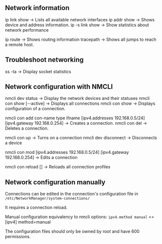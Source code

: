 ## Network information

ip link show -> Lists all available network interfaces
ip addr show <interface> -> Shows device and address information.
ip -s link show <interface> -> Show statistics about network performance

ip route -> Shows routing information
tracepath <URL> -> Shows all jumps to reach a remote host.

## Troubleshoot networking

ss -ta -> Display socket statistics

## Network configuration with NMCLI

nmcli dev status -> Display the network devices and their statuses
nmcli con show [--active] -> Displays all connections
nmcli con show <connection-name> -> Displays configuration of a connection.

nmcli con add con-name <connection-name> type <ethernet> ifname <interface> [ipv4.addresses 192.168.0.5/24] [ipv4.gateway 192.168.0.254] -> Creates a connection.
nmcli con del <connection-name> -> Deletes a connection.

nmcli con up <connection-name> -> Turns on a connection
nmcli dev disconnect <device-name> -> Disconnects a device

nmcli con mod <connection-name> [ipv4.addresses 192.168.0.5/24] [ipv4.gateway 192.168.0.254] -> Edits a connection

nmcli con reload [<connection-name>] -> Reloads all connection profiles

## Network configuration manually

Connections can be edited in the connection's configuration file in `/etc/NetworkManager/system-connections/`

It requires a connection reload.

Manual configuration equivalency to nmcli options: `ipv4.method manual` == [ipv4] method=manual

The configuration files should only be owned by root and have 600 permissions.